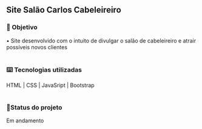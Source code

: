 <h2>Site Salão Carlos Cabeleireiro</h2>

<h3>🔎 Objetivo</h3>
• Site desenvolvido com o intuito de divulgar o salão de cabeleireiro e atrair possíveis novos clientes
<br><br>
<h3>⌨️ Tecnologias utilizadas</h3>
HTML | CSS | JavaSript | Bootstrap
<br><br>
<h3>🎯Status do projeto</h3>
Em andamento
